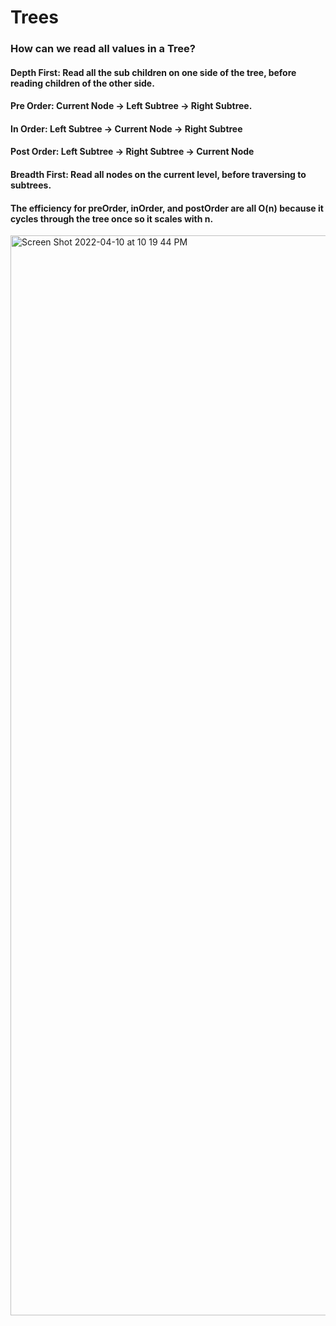 # Trees

### How can we read all values in a Tree?

#### Depth First: Read all the sub children on one side of the tree, before reading children of the other side.

#### Pre Order: Current Node -> Left Subtree -> Right Subtree.
#### In Order: Left Subtree -> Current Node -> Right Subtree
#### Post Order: Left Subtree -> Right Subtree -> Current Node
#### Breadth First: Read all nodes on the current level, before traversing to subtrees.

#### The efficiency for preOrder, inOrder, and postOrder are all O(n) because it cycles through the tree once so it scales with n.

<img width="1728" alt="Screen Shot 2022-04-10 at 10 19 44 PM" src="https://user-images.githubusercontent.com/91757275/162675551-917f02ee-351d-4442-9190-7938114e5389.png">
